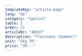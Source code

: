 ```yaml
---
templateKey: "article-page"
lang: "de"
category: "special"
table: 1
order: 31
articleNr: "40017"
description: "Trevisano (Sommer)"
unit: "2kg TK"
price: "30.--"
---
```

